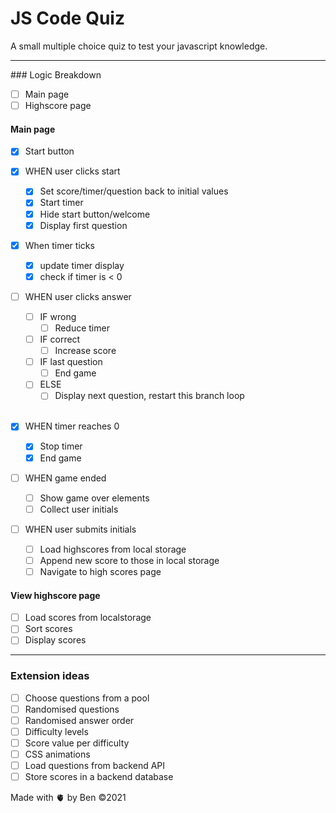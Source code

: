 # JS Code Quiz

A small multiple choice quiz to test your javascript knowledge.

<hr>
### Logic Breakdown

- [ ] Main page
- [ ] Highscore page

#### Main page

- [x] Start button
      <br/>
- [x] WHEN user clicks start
  - [x] Set score/timer/question back to initial values
  - [x] Start timer
  - [x] Hide start button/welcome
  - [x] Display first question
        <br/>
- [x] When timer ticks
  - [x] update timer display
  - [x] check if timer is < 0
        <br/>
- [ ] WHEN user clicks answer
      <br/>
  - [ ] IF wrong
    - [ ] Reduce timer
          <br/>
  - [ ] IF correct
    - [ ] Increase score
          <br/>
  - [ ] IF last question
    - [ ] End game
          <br/>
  - [ ] ELSE
    - [ ] Display next question, restart this branch loop  
           <br/>
- [x] WHEN timer reaches 0
  - [x] Stop timer
  - [x] End game
        <br/>
- [ ] WHEN game ended

  - [ ] Show game over elements
  - [ ] Collect user initials
        <br/>

- [ ] WHEN user submits initials
  - [ ] Load highscores from local storage
  - [ ] Append new score to those in local storage
  - [ ] Navigate to high scores page

#### View highscore page

- [ ] Load scores from localstorage
- [ ] Sort scores
- [ ] Display scores
<hr>

### Extension ideas

- [ ] Choose questions from a pool
- [ ] Randomised questions
- [ ] Randomised answer order
- [ ] Difficulty levels
- [ ] Score value per difficulty
- [ ] CSS animations
- [ ] Load questions from backend API
- [ ] Store scores in a backend database

Made with 🫀 by Ben
©️2021
